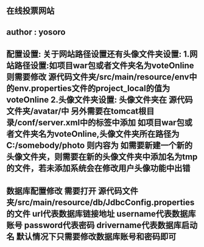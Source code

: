 在线投票网站
--------------------------
author : yosoro
---------------------------






配置设置:
关于网站路径设置还有头像文件夹设置:
1.网站路径设置:如项目war包或者文件夹名为voteOnline
    则需要修改 源代码文件夹/src/main/resource/env中的env.properties文件的project_local的值为voteOnline
2.头像文件夹设置:
    头像文件夹在 源代码文件夹/avatar/中
    另外需要在tomcat根目录/conf/server.xml中的<Host>标签中添加
    <Context path='/项目名/avatar' doBase='图片文件夹所在路径' reloadable="true"></Context>
    如项目war包或者文件夹名为voteOnline,头像文件夹所在路径为C:/somebody/photo
    则内容为<Context path='/voteOnline/avatar' dobase='C:/somebody/photo'>
    如需要新建一个新的头像文件夹，则需要在新的头像文件夹中添加名为tmp的文件，若未添加系统会在修改用户头像功能中出错
-------------------------------------------------------------------------------------------------------
数据库配置修改
需要打开 源代码文件夹/src/main/resource/db/JdbcConfig.properties 的文件
url代表数据库链接地址
username代表数据库账号
password代表密码
drivername代表数据库启动名
默认情况下只需要修改数据库账号和密码即可
------------------------------------------------------------------------------------------------------
